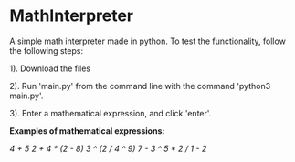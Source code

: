 # MathInterpreter
A simple math interpreter made in python. To test the functionality, follow the following steps:

1). Download the files

2). Run 'main.py' from the command line with the command 'python3 main.py'.

3). Enter a mathematical expression, and click 'enter'.

**Examples of mathematical expressions:**

*4 + 5*
*2 + 4 * (2 - 8)*
*3 ^ (2 / 4 ^ 9)*
*7 - 3 ^ 5 * 2 / 1 - 2*


